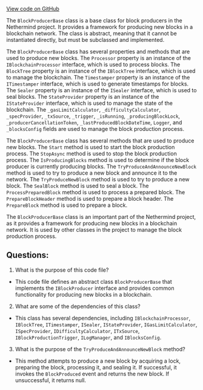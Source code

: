 [View code on GitHub](https://github.com/nethermindeth/nethermind/Nethermind.Consensus/Producers/BlockProducerBase.cs)

The `BlockProducerBase` class is a base class for block producers in the Nethermind project. It provides a framework for producing new blocks in a blockchain network. The class is abstract, meaning that it cannot be instantiated directly, but must be subclassed and implemented.

The `BlockProducerBase` class has several properties and methods that are used to produce new blocks. The `Processor` property is an instance of the `IBlockchainProcessor` interface, which is used to process blocks. The `BlockTree` property is an instance of the `IBlockTree` interface, which is used to manage the blockchain. The `Timestamper` property is an instance of the `ITimestamper` interface, which is used to generate timestamps for blocks. The `Sealer` property is an instance of the `ISealer` interface, which is used to seal blocks. The `StateProvider` property is an instance of the `IStateProvider` interface, which is used to manage the state of the blockchain. The `_gasLimitCalculator`, `_difficultyCalculator`, `_specProvider`, `_txSource`, `_trigger`, `_isRunning`, `_producingBlockLock`, `_producerCancellationToken`, `_lastProducedBlockDateTime`, `Logger`, and `_blocksConfig` fields are used to manage the block production process.

The `BlockProducerBase` class has several methods that are used to produce new blocks. The `Start` method is used to start the block production process. The `StopAsync` method is used to stop the block production process. The `IsProducingBlocks` method is used to determine if the block producer is currently producing blocks. The `TryProduceAndAnnounceNewBlock` method is used to try to produce a new block and announce it to the network. The `TryProduceNewBlock` method is used to try to produce a new block. The `SealBlock` method is used to seal a block. The `ProcessPreparedBlock` method is used to process a prepared block. The `PrepareBlockHeader` method is used to prepare a block header. The `PrepareBlock` method is used to prepare a block.

The `BlockProducerBase` class is an important part of the Nethermind project, as it provides a framework for producing new blocks in a blockchain network. It is used by other classes in the project to manage the block production process.
## Questions: 
 1. What is the purpose of this code file?
- This code file defines an abstract class `BlockProducerBase` that implements the `IBlockProducer` interface and provides common functionality for producing new blocks in a blockchain.

2. What are some of the dependencies of this class?
- This class has several dependencies, including `IBlockchainProcessor`, `IBlockTree`, `ITimestamper`, `ISealer`, `IStateProvider`, `IGasLimitCalculator`, `ISpecProvider`, `IDifficultyCalculator`, `ITxSource`, `IBlockProductionTrigger`, `ILogManager`, and `IBlocksConfig`.

3. What is the purpose of the `TryProduceAndAnnounceNewBlock` method?
- This method attempts to produce a new block by acquiring a lock, preparing the block, processing it, and sealing it. If successful, it invokes the `BlockProduced` event and returns the new block. If unsuccessful, it returns null.